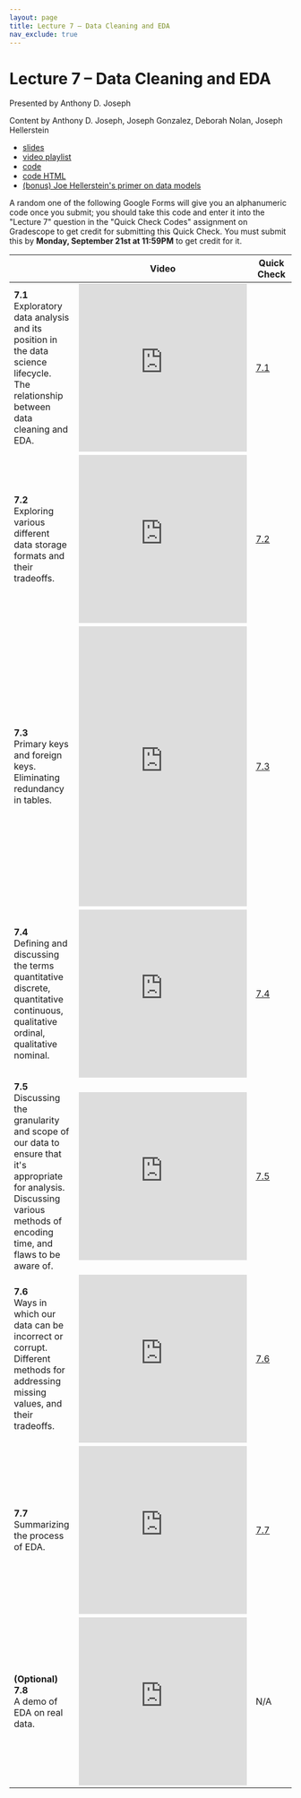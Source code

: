 ```yaml
---
layout: page
title: Lecture 7 – Data Cleaning and EDA
nav_exclude: true
---
```


# Lecture 7 – Data Cleaning and EDA

Presented by Anthony D. Joseph

Content by Anthony D. Joseph, Joseph Gonzalez, Deborah Nolan, Joseph Hellerstein

- [slides](https://docs.google.com/presentation/d/1_bjyzr7Wd4-jJurzSKoYKuNk0JJi_XI8o-xkMKN3qf4/edit?usp=sharing)
- [video playlist](https://www.youtube.com/playlist?list=PLQCcNQgUcDfrC8HnYAXhuJ3qkLT-wU0Oy)
- [code](https://data100.datahub.berkeley.edu/hub/user-redirect/git-sync?repo=https://github.com/DS-100/fa20&subPath=lecture/lec07/)
- [code HTML](../../resources/assets/lectures/lec07/lec07.html)
- [(bonus) Joe Hellerstein's primer on data models](https://drive.google.com/file/d/1nLftW2PaJNot-J9zIgES4HchXTTrB_63/view?usp=sharing)

A random one of the following Google Forms will give you an alphanumeric code once you submit; you should take this code and enter it into the "Lecture 7" question in the "Quick Check Codes" assignment on Gradescope to get credit for submitting this Quick Check. You must submit this by **Monday, September 21st at 11:59PM** to get credit for it.

<table>
<colgroup>
<col style="width: 25%" />
<col style="width: 25%" />
<col style="width: 25%" />
</colgroup>
<thead>
<tr class="header">
<th></th>
<th>Video</th>
<th>Quick Check</th>
</tr>
</thead>
<tbody>
<tr>
<td><strong>7.1</strong> <br>Exploratory data analysis and its position in the data science lifecycle. The relationship between data cleaning and EDA.</td>
<td><iframe width="300" height="300" height src="https://youtube.com/embed/aT4rAFtgTQM" frameborder="0" allow="accelerometer; autoplay; encrypted-media; gyroscope; picture-in-picture" allowfullscreen></iframe></td>
<td><a href="https://docs.google.com/forms/d/e/1FAIpQLSdhM3ZZO9BR50VqX1iqhSyKIW6cLag51W36Pd5kmMQKBgkRCA/viewform" target="\_blank">7.1</a></td>
</tr>
<tr>
<td><strong>7.2</strong> <br>Exploring various different data storage formats and their tradeoffs.</td>
<td><iframe width="300" height="300" height src="https://youtube.com/embed/XoeWbniS_K0" frameborder="0" allow="accelerometer; autoplay; encrypted-media; gyroscope; picture-in-picture" allowfullscreen></iframe></td>
<td><a href="https://docs.google.com/forms/d/e/1FAIpQLSf8FKACS4oa39ENYLHTVDWi35veaUqOd95AaU70NiFvIQyyxQ/viewform" target="\_blank">7.2</a></td>
</tr>
<tr>
<td><strong>7.3</strong> <br>Primary keys and foreign keys. Eliminating redundancy in tables.</td>
<td><iframe width="300" height="500" height src="https://youtube.com/embed/uhb7WXxau80" frameborder="0" allow="accelerometer; autoplay; encrypted-media; gyroscope; picture-in-picture" allowfullscreen></iframe></td>
<td><a href="https://docs.google.com/forms/d/e/1FAIpQLSf3gWujjkLunnVgvYeO5ICXPZw3h4gdVIwSbMkhOwM_7w5VJw/viewform" target="\_blank">7.3</a></td>
</tr>
<tr>
<td><strong>7.4</strong> <br>Defining and discussing the terms quantitative discrete, quantitative continuous, qualitative ordinal, qualitative nominal.</td>
<td><iframe width="300" height="300" height src="https://youtube.com/embed/qj8KtCBTkpQ" frameborder="0" allow="accelerometer; autoplay; encrypted-media; gyroscope; picture-in-picture" allowfullscreen></iframe></td>
<td><a href="https://docs.google.com/forms/d/e/1FAIpQLSeYe4HhdLEVddHZdgLo-va3MYJUc8EqMHUL9zp1bL2FwXkwXA/viewform" target="\_blank">7.4</a></td>
</tr>
<tr>
<td><strong>7.5</strong> <br>Discussing the granularity and scope of our data to ensure that it's appropriate for analysis. Discussing various methods of encoding time, and flaws to be aware of.</td>
<td><iframe width="300" height="300" height src="https://youtube.com/embed/WCpMSFi_VnI" frameborder="0" allow="accelerometer; autoplay; encrypted-media; gyroscope; picture-in-picture" allowfullscreen></iframe></td>
<td><a href="https://docs.google.com/forms/d/e/1FAIpQLSdLSiF303lHiqydSiyJPTYAuA91f8BdzzgPkyr8uH3UfPrctA/viewform" target="\_blank">7.5</a></td>
</tr>
<tr>
<td><strong>7.6</strong> <br>Ways in which our data can be incorrect or corrupt. Different methods for addressing missing values, and their tradeoffs.</td>
<td><iframe width="300" height="300" height src="https://youtube.com/embed/EaicN4nauGY" frameborder="0" allow="accelerometer; autoplay; encrypted-media; gyroscope; picture-in-picture" allowfullscreen></iframe></td>
<td><a href="https://docs.google.com/forms/d/e/1FAIpQLSfiFwPE7wsuvTkT1BxcQFsEb9_govzRT3a7L3XucyVGyLk9Mw/viewform" target="\_blank">7.6</a></td>
</tr>
<tr>
<td><strong>7.7</strong> <br>Summarizing the process of EDA.</td>
<td><iframe width="300" height="300" height src="https://youtube.com/embed/2SLRHQNcta4" frameborder="0" allow="accelerometer; autoplay; encrypted-media; gyroscope; picture-in-picture" allowfullscreen></iframe></td>
<td><a href="https://docs.google.com/forms/d/e/1FAIpQLScPFnU-x3IuHY4G9mas5f9crJhJQdsxAk5X8q7paG4Ogr9I2g/viewform" target="\_blank">7.7</a></td>
</tr>
<tr>
<td><strong>(Optional) 7.8</strong> <br>A demo of EDA on real data.</td>
<td><iframe width="300" height="300" height src="https://youtube.com/embed/Ta2MysR0_G0" frameborder="0" allow="accelerometer; autoplay; encrypted-media; gyroscope; picture-in-picture" allowfullscreen></iframe></td>
<td>N/A</td>
</tr>
